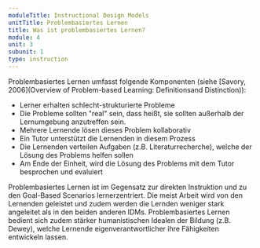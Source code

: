 ```yaml
---
moduleTitle: Instructional Design Models
unitTitle: Problembasiertes Lernen
title: Was ist problembasiertes Lernen?
module: 4
unit: 3
subunit: 1
type: instruction
---
```


Problembasiertes Lernen umfasst folgende Komponenten (siehe [Savory, 2006](Overview of Problem-based Learning: Definitionsand Distinction)):

* Lerner erhalten schlecht-strukturierte Probleme
* Die Probleme sollten "real" sein, dass heißt, sie sollten außerhalb der Lernumgebung anzutreffen sein.
* Mehrere Lernende lösen dieses Problem kollaborativ
* Ein Tutor unterstützt die Lernenden in diesem Prozess
* Die Lernenden verteilen Aufgaben (z.B. Literaturrecherche), welche der Lösung des Problems helfen sollen
* Am Ende der Einheit, wird die Lösung des Problems mit dem Tutor besprochen und evaluiert

Problembasiertes Lernen ist im Gegensatz zur direkten Instruktion und zu den Goal-Based Scenarios lernerzentriert. Die meist Arbeit wird von den Lernenden geleistet und zudem werden die Lernden weniger stark angeleitet als in den beiden anderen IDMs. Problembasiertes Lernen bedient sich zudem stärker humanistischen Idealen der Bildung (z.B. Dewey), welche Lernende eigenverantwortlicher ihre Fähigkeiten entwickeln lassen. 


<!-- ## Von Savery (2006)

PBL is an instructional (and curricular) learner-centered approach that empowers learners to conduct research, integrate theory and practice, and apply knowledge and skills to develop a viable solution to a defined problem. Critical to the success of the approach is the selec-tion of ill-structured problems (often interdisciplinary) and a tutor who guides the learning process and conducts a thorough debriefing at the conclusion of the learning experience. Several authors have described the characteristics and features required for a successful PBL approach  to  instruction.  The  reader  is  encouraged  to  read  the  source  documents,  as  brief  quotes  do  not  do  justice  to  the  level  of  detail  provided  by  the  authors.  Boud  and  Feletti  (1997) provided a list of the practices considered characteristic of the philosophy, strategies, and tactics of problem-based learning. Duch, Groh, and Allen (2001) described the methods used in PBL and the specific skills developed, including the ability to think critically, analyze and  solve  complex,  real-world  problems,  to  find,  evaluate,  and  use  appropriate  learning  resources;  to  work  cooperatively,  to  demonstrate  effective  communication  skills,  and  to  use content knowledge and intellectual skills to become continual learners. Torp and Sage (2002)  described  PBL  as  focused,  experiential  learning  organized  around  the  investigation  and resolution of messy, real-world problems. They describe students as engaged problem solvers, seeking to identify the root problem and the conditions needed for a good solution and in the process becoming self-directed learners. Hmelo-Silver (2004) described PBL as an instructional method in which students learn through facilitated problem solving that centers on a complex problem that does not have a single correct answer. She noted that students work in collaborative groups to identify what they need to learn in order to solve a problem, engage in self-directed learning, apply their new knowledge to the problem, and reflect on what they learned and the effectiveness of the strategies employed

* Learner motivation increases
* Ill-structured problems
* Multiple learners -> collaboration essential
* Integrate wide range of disciplines
* learning must be applied back to the problem
* closing analysis of what has been learned
* problems should be real world
* 


The primary difference between PBL and inquiry-based learning relates to the role of the tutor. In an inquiry-based approach the tutor is both a facilitator of learning (encouraging/expecting higher-order thinking) and a provider of information. In a PBL approach the tutor supports the process and expects learners to make their thinking clear, but the tutor does not provide information related to  the  problem—that  is  the  responsibility  of  the  learners.   -->

